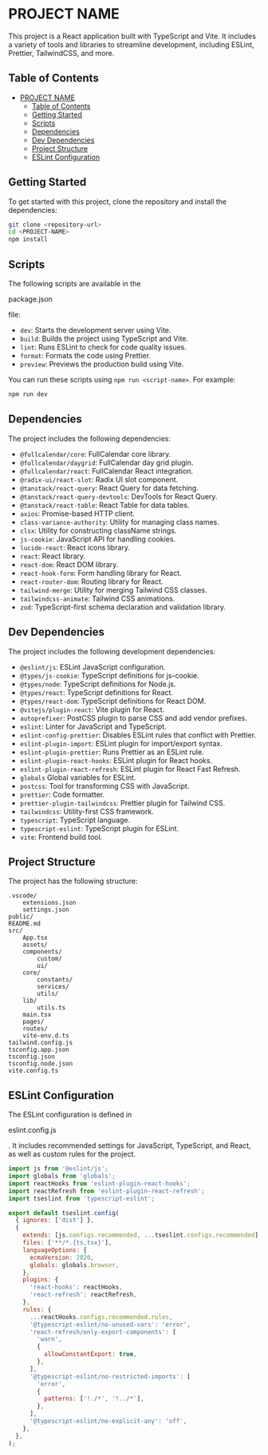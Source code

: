 # PROJECT NAME

This project is a React application built with TypeScript and Vite. It includes a variety of tools and libraries to streamline development, including ESLint, Prettier, TailwindCSS, and more.

## Table of Contents

- [PROJECT NAME](#project-name)
  - [Table of Contents](#table-of-contents)
  - [Getting Started](#getting-started)
  - [Scripts](#scripts)
  - [Dependencies](#dependencies)
  - [Dev Dependencies](#dev-dependencies)
  - [Project Structure](#project-structure)
  - [ESLint Configuration](#eslint-configuration)

## Getting Started

To get started with this project, clone the repository and install the dependencies:

```sh
git clone <repository-url>
cd <PROJECT-NAME>
npm install
```

## Scripts

The following scripts are available in the

package.json

file:

- `dev`: Starts the development server using Vite.
- `build`: Builds the project using TypeScript and Vite.
- `lint`: Runs ESLint to check for code quality issues.
- `format`: Formats the code using Prettier.
- `preview`: Previews the production build using Vite.

You can run these scripts using `npm run <script-name>`. For example:

```sh
npm run dev
```

## Dependencies

The project includes the following dependencies:

- `@fullcalendar/core`: FullCalendar core library.
- `@fullcalendar/daygrid`: FullCalendar day grid plugin.
- `@fullcalendar/react`: FullCalendar React integration.
- `@radix-ui/react-slot`: Radix UI slot component.
- `@tanstack/react-query`: React Query for data fetching.
- `@tanstack/react-query-devtools`: DevTools for React Query.
- `@tanstack/react-table`: React Table for data tables.
- `axios`: Promise-based HTTP client.
- `class-variance-authority`: Utility for managing class names.
- `clsx`: Utility for constructing className strings.
- `js-cookie`: JavaScript API for handling cookies.
- `lucide-react`: React icons library.
- `react`: React library.
- `react-dom`: React DOM library.
- `react-hook-form`: Form handling library for React.
- `react-router-dom`: Routing library for React.
- `tailwind-merge`: Utility for merging Tailwind CSS classes.
- `tailwindcss-animate`: Tailwind CSS animations.
- `zod`: TypeScript-first schema declaration and validation library.

## Dev Dependencies

The project includes the following development dependencies:

- `@eslint/js`: ESLint JavaScript configuration.
- `@types/js-cookie`: TypeScript definitions for js-cookie.
- `@types/node`: TypeScript definitions for Node.js.
- `@types/react`: TypeScript definitions for React.
- `@types/react-dom`: TypeScript definitions for React DOM.
- `@vitejs/plugin-react`: Vite plugin for React.
- `autoprefixer`: PostCSS plugin to parse CSS and add vendor prefixes.
- `eslint`: Linter for JavaScript and TypeScript.
- `eslint-config-prettier`: Disables ESLint rules that conflict with Prettier.
- `eslint-plugin-import`: ESLint plugin for import/export syntax.
- `eslint-plugin-prettier`: Runs Prettier as an ESLint rule.
- `eslint-plugin-react-hooks`: ESLint plugin for React hooks.
- `eslint-plugin-react-refresh`: ESLint plugin for React Fast Refresh.
- `globals` Global variables for ESLint.
- `postcss`: Tool for transforming CSS with JavaScript.
- `prettier`: Code formatter.
- `prettier-plugin-tailwindcss`: Prettier plugin for Tailwind CSS.
- `tailwindcss`: Utility-first CSS framework.
- `typescript`: TypeScript language.
- `typescript-eslint`: TypeScript plugin for ESLint.
- `vite`: Frontend build tool.

## Project Structure

The project has the following structure:

```
.vscode/
	extensions.json
	settings.json
public/
README.md
src/
	App.tsx
	assets/
	components/
		custom/
		ui/
	core/
		constants/
		services/
		utils/
	lib/
		utils.ts
	main.tsx
	pages/
	routes/
	vite-env.d.ts
tailwind.config.js
tsconfig.app.json
tsconfig.json
tsconfig.node.json
vite.config.ts
```

## ESLint Configuration

The ESLint configuration is defined in

eslint.config.js

. It includes recommended settings for JavaScript, TypeScript, and React, as well as custom rules for the project.

```js
import js from '@eslint/js';
import globals from 'globals';
import reactHooks from 'eslint-plugin-react-hooks';
import reactRefresh from 'eslint-plugin-react-refresh';
import tseslint from 'typescript-eslint';

export default tseslint.config(
  { ignores: ['dist'] },
  {
    extends: [js.configs.recommended, ...tseslint.configs.recommended],
    files: ['**/*.{ts,tsx}'],
    languageOptions: {
      ecmaVersion: 2020,
      globals: globals.browser,
    },
    plugins: {
      'react-hooks': reactHooks,
      'react-refresh': reactRefresh,
    },
    rules: {
      ...reactHooks.configs.recommended.rules,
      '@typescript-eslint/no-unused-vars': 'error',
      'react-refresh/only-export-components': [
        'warn',
        {
          allowConstantExport: true,
        },
      ],
      '@typescript-eslint/no-restricted-imports': [
        'error',
        {
          patterns: ['!./*', '!../*'],
        },
      ],
      '@typescript-eslint/no-explicit-any': 'off',
    },
  },
);
```
